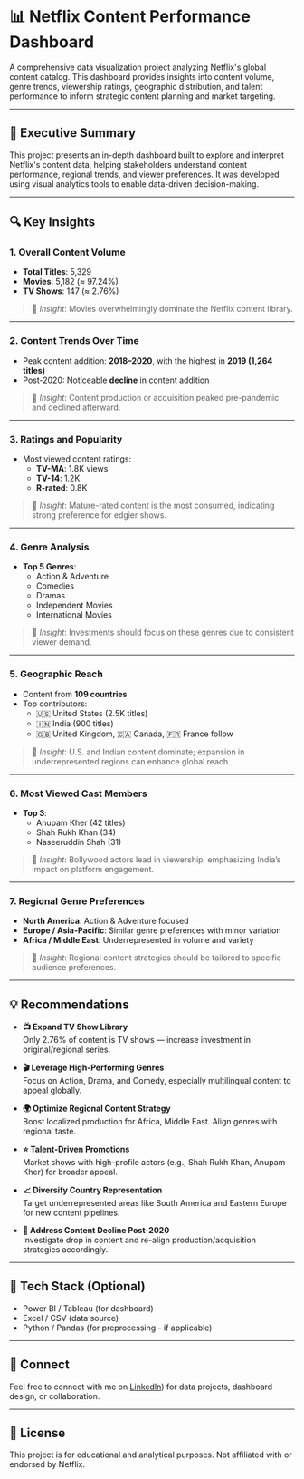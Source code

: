 # 📊 Netflix Content Performance Dashboard

A comprehensive data visualization project analyzing Netflix's global content catalog. This dashboard provides insights into content volume, genre trends, viewership ratings, geographic distribution, and talent performance to inform strategic content planning and market targeting.

---

## 📌 Executive Summary

This project presents an in-depth dashboard built to explore and interpret Netflix's content data, helping stakeholders understand content performance, regional trends, and viewer preferences. It was developed using visual analytics tools to enable data-driven decision-making.

---

## 🔍 Key Insights

### 1. Overall Content Volume
- **Total Titles**: 5,329
- **Movies**: 5,182 (≈ 97.24%)
- **TV Shows**: 147 (≈ 2.76%)

> 🎯 *Insight*: Movies overwhelmingly dominate the Netflix content library.

---

### 2. Content Trends Over Time
- Peak content addition: **2018–2020**, with the highest in **2019 (1,264 titles)**
- Post-2020: Noticeable **decline** in content addition

> 🎯 *Insight*: Content production or acquisition peaked pre-pandemic and declined afterward.

---

### 3. Ratings and Popularity
- Most viewed content ratings:
  - **TV-MA**: 1.8K views
  - **TV-14**: 1.2K
  - **R-rated**: 0.8K

> 🎯 *Insight*: Mature-rated content is the most consumed, indicating strong preference for edgier shows.

---

### 4. Genre Analysis
- **Top 5 Genres**:
  - Action & Adventure
  - Comedies
  - Dramas
  - Independent Movies
  - International Movies

> 🎯 *Insight*: Investments should focus on these genres due to consistent viewer demand.

---

### 5. Geographic Reach
- Content from **109 countries**
- Top contributors:
  - 🇺🇸 United States (2.5K titles)
  - 🇮🇳 India (900 titles)
  - 🇬🇧 United Kingdom, 🇨🇦 Canada, 🇫🇷 France follow

> 🎯 *Insight*: U.S. and Indian content dominate; expansion in underrepresented regions can enhance global reach.

---

### 6. Most Viewed Cast Members
- **Top 3**:
  - Anupam Kher (42 titles)
  - Shah Rukh Khan (34)
  - Naseeruddin Shah (31)

> 🎯 *Insight*: Bollywood actors lead in viewership, emphasizing India’s impact on platform engagement.

---

### 7. Regional Genre Preferences
- **North America**: Action & Adventure focused
- **Europe / Asia-Pacific**: Similar genre preferences with minor variation
- **Africa / Middle East**: Underrepresented in volume and variety

> 🎯 *Insight*: Regional content strategies should be tailored to specific audience preferences.

---

## 💡 Recommendations

- **📺 Expand TV Show Library**  
  Only 2.76% of content is TV shows — increase investment in original/regional series.

- **🎬 Leverage High-Performing Genres**  
  Focus on Action, Drama, and Comedy, especially multilingual content to appeal globally.

- **🌍 Optimize Regional Content Strategy**  
  Boost localized production for Africa, Middle East. Align genres with regional taste.

- **⭐ Talent-Driven Promotions**  
  Market shows with high-profile actors (e.g., Shah Rukh Khan, Anupam Kher) for broader appeal.

- **📈 Diversify Country Representation**  
  Target underrepresented areas like South America and Eastern Europe for new content pipelines.

- **🔁 Address Content Decline Post-2020**  
  Investigate drop in content and re-align production/acquisition strategies accordingly.

---

## 📎 Tech Stack (Optional)
- Power BI / Tableau (for dashboard)
- Excel / CSV (data source)
- Python / Pandas (for preprocessing - if applicable)

---

## 📣 Connect
Feel free to connect with me on [LinkedIn](https://www.linkedin.com/in/prasenjitsaha8841/)) for data projects, dashboard design, or collaboration.

---

## 📌 License
This project is for educational and analytical purposes. Not affiliated with or endorsed by Netflix.

